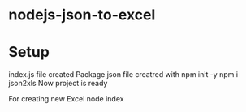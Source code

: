 # nodejs-json-to-excel

# Setup
index.js file created
Package.json file creatred with npm init -y
npm i json2xls
Now project is ready 

For creating new Excel
node index